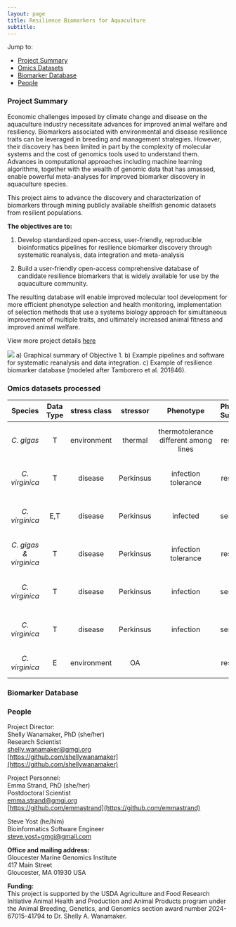 ```yaml
---
layout: page
title: Resilience Biomarkers for Aquaculture
subtitle:
---
```


Jump to:  
- [Project Summary](#project-summary)
- [Omics Datasets](#omics-datasets)
- [Biomarker Database](#biomarker-database)
- [People](#people)

### Project Summary

Economic challenges imposed by climate change and disease on the aquaculture industry
necessitate advances for improved animal welfare and resiliency. Biomarkers associated with
environmental and disease resilience traits can be leveraged in breeding and management
strategies. However, their discovery has been limited in part by the complexity of molecular
systems and the cost of genomics tools used to understand them. Advances in computational
approaches including machine learning algorithms, together with the wealth of genomic data that
has amassed, enable powerful meta-analyses for improved biomarker discovery in aquaculture
species.

This project aims to advance the discovery and characterization of biomarkers
through mining publicly available shellfish genomic datasets from resilient populations.

**The objectives are to:**

1) Develop standardized open-access, user-friendly, reproducible bioinformatics pipelines for resilience biomarker discovery through systematic reanalysis, data integration and meta-analysis  

2) Build a user-friendly open-access comprehensive database of candidate resilience biomarkers that is widely available for use by the aquaculture community.

The resulting database will enable improved molecular tool development for more efficient
phenotype selection and health monitoring, implementation of selection methods that use a systems biology approach for simultaneous
improvement of multiple traits, and ultimately increased animal fitness and improved animal welfare.

View more project details [here](https://github.com/Resilience-Biomarkers-for-Aquaculture/Resilience-Biomarkers-for-Aquaculture.github.io/blob/master/docs/ProjectSummaryandNarrative.pdf)

![](https://raw.githubusercontent.com/Resilience-Biomarkers-for-Aquaculture/Resilience-Biomarkers-for-Aquaculture.github.io/master/img/fig1.png)
a) Graphical summary of Objective 1. b) Example pipelines and software for systematic reanalysis and data integration. c) Example of resilience biomarker database (modeled after Tamborero et al. 201846).

### Omics datasets processed

**Species**|**Data Type**|**stress class**|**stressor**|**Phenotype**|**Phenotpe Summary**|**Reference**|**DOI**|**SRA links**|**meta data file**|**counts table**|**DEG data**
:-----:|:-----:|:-----:|:-----:|:-----:|:-----:|:-----:|:-----:|:-----:|:-----:|:-----:|:-----:
_C. gigas_|T|environment|thermal |thermotolerance different among lines|resilience| Arredondo-Espinoza _et al._ 2023|[https://doi.org/10.1016/j.cbd.2023.101089](https://doi.org/10.1016/j.cbd.2023.101089)|[https://www.ncbi.nlm.nih.gov/biosample?LinkName=bioproject_biosample_all&from_uid=516210](https://www.ncbi.nlm.nih.gov/biosample?LinkName=bioproject_biosample_all&from_uid=516210)|[SraRunTable.csv](https://raw.githubusercontent.com/Resilience-Biomarkers-for-Aquaculture/Cgigas_denovotranscript/refs/heads/main/data/SraRunTable.csv) | [salmon.merged.gene_counts.tsv](https://gannet.fish.washington.edu/emma.strand/rnaseq/Cgigas_ArredondoEspinoza2023/salmon.merged.gene_counts.tsv)|
_C. virginica_|T|disease|Perkinsus|infection tolerance|resilience|Proestou _et al._ 2023|[https://doi.org/10.3389/fgene.2023.1054558](https://doi.org/10.3389/fgene.2023.1054558)|[https://www.ncbi.nlm.nih.gov/Traces/study/?query_key=5&WebEnv=MCID_679bbe17db915954f5c764fa&o=acc_s%3Aa](https://www.ncbi.nlm.nih.gov/Traces/study/?query_key=5&WebEnv=MCID_679bbe17db915954f5c764fa&o=acc_s%3Aa)|[SraRunTable.csv](https://github.com/Resilience-Biomarkers-for-Aquaculture/Cvirg_Pmarinus_RNAseq/blob/main/data/SraRunTable.csv) | [salmon.merged.gene_counts.tsv](https://gannet.fish.washington.edu/emma.strand/rnaseq/Cvir_Prkns_rnaseq_dataset1/salmon.merged.gene_counts.tsv)|
_C. virginica_|E,T|disease|Perkinsus|infected|sensitivity|Johnson _et al._ 2020|[https://doi.org/10.3389/fmars.2020.00598](https://doi.org/10.3389/fmars.2020.00598)|[https://www.ncbi.nlm.nih.gov/Traces/study/?acc=SRP246310&o=acc_s%3Aa](https://www.ncbi.nlm.nih.gov/Traces/study/?acc=SRP246310&o=acc_s%3Aa)|[SraRunTable(1).csv](https://github.com/Resilience-Biomarkers-for-Aquaculture/Cvirg_Pmarinus_RNAseq/blob/main/data/SraRunTable%20(1).csv) |[salmon.merged.gene_counts.tsv](https://gannet.fish.washington.edu/emma.strand/rnaseq/Cvir_Prkns_rnaseq_dataset2/salmon.merged.gene_counts.tsv) |
_C. gigas & virginica_|T|disease|Perkinsus|infection tolerance|resilience|Chan _et al._ 2021|[10.3389/fgene.2021.795706](https://doi.org/10.3389/fgene.2021.795706)|[https://www.ncbi.nlm.nih.gov/Traces/study/?acc=SAMN11031730&o=acc_s%3Aa](https://www.ncbi.nlm.nih.gov/Traces/study/?acc=SAMN11031730&o=acc_s%3Aa)|[SraRunTable(2).csv](https://github.com/Resilience-Biomarkers-for-Aquaculture/Cvirg_Pmarinus_RNAseq/blob/main/data/SraRunTable%20(2).csv) | [salmon.merged.gene_counts.tsv](https://gannet.fish.washington.edu/emma.strand/rnaseq/Cvir_Prkns_rnaseq_dataset3/salmon.merged.gene_counts.tsv) *Cgigas data [here](https://gannet.fish.washington.edu/emma.strand/rnaseq/Cvir_Prkns_rnaseq_dataset3_Cgigas/salmon.merged.gene_counts.tsv)|
_C. virginica_|T|disease|Perkinsus|infection |sensitivity|Sullivan and Proestou 2021|[https://doi.org/10.1016/j.aquaculture.2021.736831](https://doi.org/10.1016/j.aquaculture.2021.736831)|[https://www.ncbi.nlm.nih.gov/Traces/study/?acc=SRP301630&o=acc_s%3Aa](https://www.ncbi.nlm.nih.gov/Traces/study/?acc=SRP301630&o=acc_s%3Aa)|[SraRunTable(3).csv](https://github.com/Resilience-Biomarkers-for-Aquaculture/Cvirg_Pmarinus_RNAseq/blob/main/data/SraRunTable%20(3).csv) |[salmon.merged.gene_counts.tsv](https://gannet.fish.washington.edu/emma.strand/rnaseq/Cvir_Prkns_rnaseq_dataset4/salmon.merged.gene_counts.tsv) |
_C. virginica_|T|disease|Perkinsus|infection |sensitivity|Proestou and Sullivan 2020|[https://doi.org/10.1016/j.fsi.2019.12.001](https://doi.org/10.1016/j.fsi.2019.12.001)|[https://www.ncbi.nlm.nih.gov/Traces/study/?query_key=4&WebEnv=MCID_679bbe17db915954f5c764fa&o=acc_s%3Aa](https://www.ncbi.nlm.nih.gov/Traces/study/?query_key=4&WebEnv=MCID_679bbe17db915954f5c764fa&o=acc_s%3Aa)|[SraRunTable(4).csv](https://github.com/Resilience-Biomarkers-for-Aquaculture/Cvirg_Pmarinus_RNAseq/blob/main/data/SraRunTable%20(4).csv) |[salmon.merged.gene_counts.tsv](https://gannet.fish.washington.edu/emma.strand/rnaseq/Cvir_Prkns_rnaseq_dataset5/salmon.merged.gene_counts.tsv) |
_C. virginica_|E|environment|OA ||resilience| Roberts _et al._ _unpublished_|[https://github.com/sr320/ceasmallr](https://github.com/sr320/ceasmallr)|[https://gannet.fish.washington.edu/seashell/bu-github/ceasmallr/data/](https://gannet.fish.washington.edu/seashell/bu-github/ceasmallr/data/)|[L18_larvae_meta.csv](https://github.com/sr320/ceasmallr/blob/main/data/L18_larvae_meta.csv) | [bismark.cov](https://gannet.fish.washington.edu/metacarcinus/USDA_MetaOmics/Cvirg_methylseq/bismark/methylation_calls/methylation_coverage/)|

### Biomarker Database

### People
Project Director:  
Shelly Wanamaker, PhD (she/her)  
Research Scientist  
[shelly.wanamaker@gmgi.org](mailto:shelly.wanamaker@gmgi.org)  
[https://github.com/shellywanamaker](https://github.com/shellywanamaker)

Project Personnel:  
Emma Strand, PhD (she/her)  
Postdoctoral Scientist  
[emma.strand@gmgi.org](mailto:emma.strand@gmgi.org)  
[https://github.com/emmastrand](https://github.com/emmastrand)

Steve Yost (he/him)  
Bioinformatics Software Engineer  
[steve.yost+gmgi@gmail.com](mailto:steve.yost@gmail.com)

 **Office and mailing address:**  
Gloucester Marine Genomics Institute  
417 Main Street  
Gloucester, MA 01930 USA  

**Funding:**  
This project is supported by the USDA Agriculture and Food Research Initiative Animal Health and Production and Animal Products program under the Animal Breeding, Genetics, and Genomics section award number 2024-67015-41794 to Dr. Shelly A. Wanamaker.
